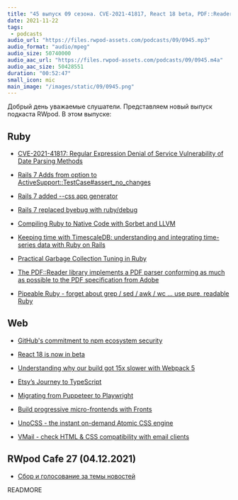 ```yaml
---
title: "45 выпуск 09 сезона. CVE-2021-41817, React 18 beta, PDF::Reader, Pipeable Ruby, UnoCSS, VMail и прочее"
date: 2021-11-22
tags:
 - podcasts
audio_url: "https://files.rwpod-assets.com/podcasts/09/0945.mp3"
audio_format: "audio/mpeg"
audio_size: 50740000
audio_aac_url: "https://files.rwpod-assets.com/podcasts/09/0945.m4a"
audio_aac_size: 50428551
duration: "00:52:47"
small_icon: mic
main_image: "/images/static/09/0945.png"
---
```


Добрый день уважаемые слушатели. Представляем новый выпуск подкаста RWpod. В этом выпуске:

## Ruby

 - [CVE-2021-41817: Regular Expression Denial of Service Vulnerability of Date Parsing Methods](https://www.ruby-lang.org/en/news/2021/11/15/date-parsing-method-regexp-dos-cve-2021-41817/)
 - [Rails 7 Adds from option to ActiveSupport::TestCase#assert_no_changes](https://www.bigbinary.com/blog/rails-7-adds-from-option-to-assert_no_changes)
 - [Rails 7 added --css app generator](https://blog.saeloun.com/2021/11/17/rails-7-added-css-app-generator)
 - [Rails 7 replaced byebug with ruby/debug](https://www.bigbinary.com/blog/rails-7-replaced-byebug-with-ruby-debug)
 - [Compiling Ruby to Native Code with Sorbet and LLVM](https://sorbet.run/talks/RubyConf2021/?#/title-slide)


 - [Keeping time with TimescaleDB: understanding and integrating time-series data with Ruby on Rails](https://evilmartians.com/chronicles/time-series-data-using-timescaledb-with-ruby-on-rails)
 - [Practical Garbage Collection Tuning in Ruby](https://blog.appsignal.com/2021/11/17/practical-garbage-collection-tuning-in-ruby.html)
 - [The PDF::Reader library implements a PDF parser conforming as much as possible to the PDF specification from Adobe](https://github.com/yob/pdf-reader)
 - [Pipeable Ruby - forget about grep / sed / awk / wc ... use pure, readable Ruby](https://github.com/grosser/pru)

## Web

 - [GitHub's commitment to npm ecosystem security](https://github.blog/2021-11-15-githubs-commitment-to-npm-ecosystem-security/)
 - [React 18 is now in beta](https://github.com/reactwg/react-18/discussions/112)
 - [Understanding why our build got 15x slower with Webpack 5](https://engineering.tines.com/blog/understanding-why-our-build-got-15x-slower-with-webpack)
 - [Etsy’s Journey to TypeScript](https://codeascraft.com/2021/11/08/etsys-journey-to-typescript/)


 - [Migrating from Puppeteer to Playwright](https://www.checklyhq.com/guides/puppeteer-to-playwright/)
 - [Build progressive micro-frontends with Fronts](https://blog.logrocket.com/micro-frontends-fronts/)
 - [UnoCSS - the instant on-demand Atomic CSS engine](https://unocss.antfu.me/)
 - [VMail - check HTML & CSS compatibility with email clients](https://vmail.leopard.in.ua/)

## RWpod Cafe 27 (04.12.2021)

 - [Сбор и голосование за темы новостей](https://github.com/rwpod/cafe-discussions/discussions/12)


READMORE

